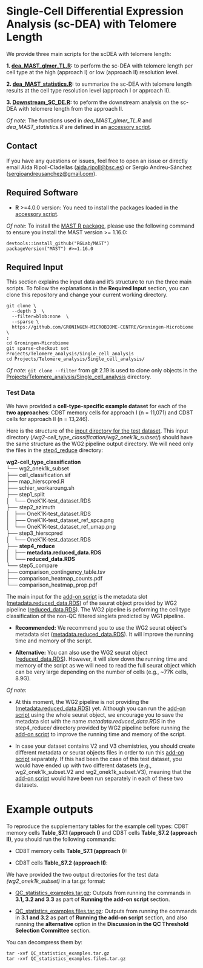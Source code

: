 # Single-Cell Differential Expression Analysis (sc-DEA) with Telomere Length
We provide three main scripts for the scDEA with telomere length: 

**1. [dea_MAST_glmer_TL.R](Projects/Telomere_analysis/Single_cell_analysis/dea_MAST_glmer_TL.R):** to perform the sc-DEA with telomere length per cell type at the high (approach I) or low (approach II) resolution level. 

**2. [dea_MAST_statistics.R](Projects/Telomere_analysis/Single_cell_analysis/dea_MAST_statistics.R):** to summarize the sc-DEA with telomere length results at the cell type resolution level (approach I or approach II). 

**3. [Downstream_SC_DE.R](Projects/Telomere_analysis/Single_cell_analysis/Downstream_SC_DE.R):** to peform the downstream analysis on the sc-DEA with telomere length from the approach II.

*Of note*: The functions used in *dea_MAST_glmer_TL.R* and *dea_MAST_statistics.R* are defined in an [accessory script](Projects/Telomere_analysis/Single_cell_analysis/scripts/accessory_functions.R).

## Contact
If you have any questions or issues, feel free to open an issue or directly email Aida Ripoll-Cladellas (aida.ripoll@bsc.es) or Sergio Andreu-Sánchez (sergioandreusanchez@gmail.com). 


## Required Software
* **R** >=4.0.0 version: You need to install the packages loaded in the [accessory script](scripts/accessory_functions.R).

*Of note*: To install the [MAST R package](https://genomebiology.biomedcentral.com/articles/10.1186/s13059-015-0844-5), please use the following command to ensure you install the MAST version >= 1.16.0: 

``` 
devtools::install_github("RGLab/MAST")
packageVersion("MAST") #>=1.16.0
```

## Required Input
This section explains the input data and it’s structure to run the three main scripts. To follow the explanations in the **Required Input** section, you can clone this repository and change your current working directory.   

```
git clone \
  --depth 3  \
  --filter=blob:none  \
  --sparse \
  https://github.com/GRONINGEN-MICROBIOME-CENTRE/Groningen-Microbiome \
;
cd Groningen-Microbiome
git sparse-checkout set Projects/Telomere_analysis/Single_cell_analysis
cd Projects/Telomere_analysis/Single_cell_analysis/
```

*Of note*: `git clone --filter` from git 2.19 is used to clone only objects in the [Projects/Telomere_analysis/Single_cell_analysis](Projects/Telomere_analysis/Single_cell_analysis) directory. 

### Test Data
We have provided a **cell-type-specific example dataset** for each of the **two approaches**: CD8T memory cells for approach I (n =  11,071) and CD8T cells for approach II (n =  13,246). 


Here is the structure of the [input directory for the test dataset](/wg2-cell_type_classification/wg2_onek1k_subset/). This input directory (*/wg2-cell_type_classification/wg2_onek1k_subset/*) should have the same structure as the WG2 pipeline output directory. We will need only the files in the [step4_reduce](/wg2-cell_type_classification/wg2_onek1k_subset/step4_reduce/) directory:

**wg2-cell_type_classification**    
└── wg2_onek1k_subset  
    ├── cell_classification.sif  
    ├── map_hierscpred.R  
    ├── schier_workaroung.sh  
    ├── step1_split  
    │   └── OneK1K-test_dataset.RDS  
    ├── step2_azimuth  
    │   ├── OneK1K-test_dataset.RDS  
    │   ├── OneK1K-test_dataset_ref_spca.png  
    │   └── OneK1K-test_dataset_ref_umap.png  
    ├── step3_hierscpred  
    │   └── OneK1K-test_dataset.RDS  
    ├── **step4_reduce**   
    │   ├── **metadata.reduced_data.RDS**    
    │   └── **reduced_data.RDS**    
    └── step5_compare  
        ├── comparison_contingency_table.tsv  
        ├── comparison_heatmap_counts.pdf  
        └── comparison_heatmap_prop.pdf  
        
The main input for the [add-on script](QC_statistics.R) is the metadata slot ([metadata.reduced_data.RDS](/wg2-cell_type_classification/wg2_onek1k_subset/step4_reduce/metadata.reduced_data.RDS)) of the seurat object provided by WG2 pipeline ([reduced_data.RDS](/wg2-cell_type_classification/wg2_onek1k_subset/step4_reduce/reduced_data.RDS)). The WG2 pipeline is peforming the cell type classification of the non-QC filtered singlets predicted by WG1 pipeline.

* **Recommended:** We recommend you to use the WG2 seurat object's metadata slot ([metadata.reduced_data.RDS](/wg2-cell_type_classification/wg2_onek1k_subset/step4_reduce/metadata.reduced_data.RDS)). It will improve the running time and memory of the script. 

* **Alternative:** You can also use the WG2 seurat object ([reduced_data.RDS](/wg2-cell_type_classification/wg2_onek1k_subset/step4_reduce/reduced_data.RDS)). However, it will slow down the running time and memory of the script as we will need to read the full seurat object which can be very large depending on the number of cells (e.g., ~77K cells, 8.9G). 

*Of note*: 
* At this moment, the WG2 pipeline is not providing the ([metadata.reduced_data.RDS](/wg2-cell_type_classification/wg2_onek1k_subset/step4_reduce/metadata.reduced_data.RDS)) yet. Although you can run the [add-on script](QC_statistics.R) using the whole seurat object, we encourage you to save the metadata slot with the name *metadata.reduced_data.RDS* in the step4_reduce/ directory provided by WG2 pipeline before running the [add-on script](QC_statistics.R) to improve the running time and memory of the script. 

* In case your dataset contains V2 and V3 chemistries, you should create different metadata or seurat objects files in order to run this [add-on script](QC_statistics.R) separately. If this had been the case of this test dataset, you would have ended up with two different datasets (e.g., wg2_onek1k_subset.V2 and wg2_onek1k_subset.V3), meaning that the [add-on script](QC_statistics.R) would have been run separately in each of these two datasets.

# Example outputs

To reproduce the supplementary tables for the example cell types: CD8T memory cells **Table_S7.1 (approach I)** and CD8T cells **Table_S7.2 (approach II)**, you should run the following commands:

* CD8T memory cells **Table_S7.1 (approach I):**

* CD8T cells **Table_S7.2 (approach II)**:



We have provided the two output directories for the test data *(wg2_onek1k_subset)* in a tar.gz format:

* [QC_statistics_examples.tar.gz](QC_statistics_examples.tar.gz): Outputs from running the commands in **3.1, 3.2 and 3.3** as part of **Running the add-on script** section.

* [QC_statistics_examples.files.tar.gz](QC_statistics_examples.files.tar.gz): Outputs from running the commands in **3.1 and 3.2** as part of **Running the add-on script** section, and also running the **alternative** option in the **Discussion in the QC Threshold Selection Committee** section.


You can decompress them by:
```
tar -xvf QC_statistics_examples.tar.gz
tar -xvf QC_statistics_examples.files.tar.gz
```


